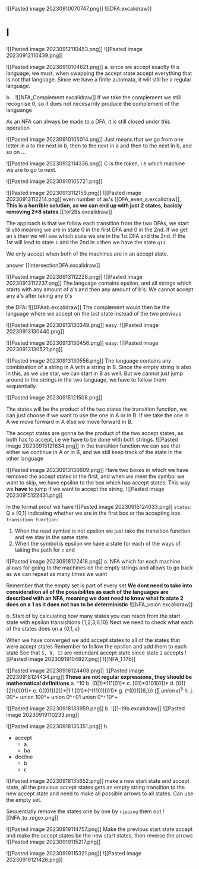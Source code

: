 ![[Pasted image 20230910070747.png]]
![[DFA.excalidraw]]
# I
![[Pasted image 20230912110453.png]]
![[Pasted image 20230912110439.png]]

![[Pasted image 20230910104621.png]]
a. since we accept exactly this language, we must, when swapping the accept state accept everything that is not that language. Since we have a finite automata, it will still be a regular language. 

b. .
![[NFA_Complement.excalidraw]]
If we take the complement we still recognise 0, so it does not necesarrily produce the complement of the languange

As an NFA can always be made to a DFA, it is still closed under this operation

![[Pasted image 20230910105014.png]]
Just means that we go from one letter in a to the next in b, then to the next in a and then to the next in b, and so on ...

![[Pasted image 20230912114336.png]]
C is the token, i.e which machine we are to go to next.

![[Pasted image 20230910105721.png]]



![[Pasted image 20230913112159.png]]
![[Pasted image 20230913112214.png]]
even number of as's
[[DFA_even_a.excalidraw]], **This is a horrible solution, as we can end up with just 2 states, basicly removing 2\*8 states**
[[1or2Bs.excalidraw]]

The approach is that we follow each transition from the two DFAs, we start til `q00` meaning we are in state 0 in the first DFA and 0 in the 2nd. If we get an `a` then we will see which state we are in the 1st DFA and the 2nd. If the 1st will lead to state `1` and the 2nd in `3` then we have the state `q13`. 

We only accept when both of the machines are in an accept state. 

answer
[[IntersectionDFA.excalidraw]]

![[Pasted image 20230913112228.png]]
![[Pasted image 20230913112237.png]]
The language contains epsilon, and all strings which starts with any amount of a's and then any amount of b's. We cannot accept any a's after taking any b's

the DFA:
![[DFAab.excalidraw]]
The complement would then be the language where we accept on the last state instead of the two previous

![[Pasted image 20230913130349.png]]
easy: 
![[Pasted image 20230913130440.png]]

![[Pasted image 20230913130456.png]]
easy: ![[Pasted image 20230913130521.png]]


![[Pasted image 20230913130556.png]]
The language contains any combination of a string in A with a string in B. Since the empty string is also in this, as we use star, we can start in B as well. But we cannot just jump around in the strings in the two language, we have to follow them sequentially.

![[Pasted image 20230915121508.png]]

The states will be the product of the two states
the transition function, we can just choose if we want to use the one in A or in B. If we take the one in A we move forward in A else we move forward in B.

The accept states are gonna be the product of the two accept states, as both has to accept, i.e we have to be done with both strings.
![[Pasted image 20230915121634.png]]
In the transition function we can see that either we continue in A or in B, and we still keep track of the state in the other language

![[Pasted image 20230913130609.png]]
Have two boxes in which we have removed the accept states in the first, and when we meet the symbol we want to skip, we have epsilon to the box which has accept states. This way we **have** to jump if we want to accept the string.
![[Pasted image 20230915122431.png]]

In the formal proof we have
![[Pasted image 20230915124033.png]]
`states`: Q x {0,1} indicating whether we are in the first box or the accepting box.
`transition function`: 
1. When the read symbol is not epsilon we just take the transition function and we stay in the same state. 
2. When the symbol is epsilon we have a state for each of the ways of taking the path for `c` and

![[Pasted image 20230918122418.png]]
a. NFA which for each machine allows for going to the machines on the empty strings and allows to go back as we can repeat as many times we want

Remember that the empty set is part of every set
**We dont need to take into consideration all of the possibilites as each of the languages are described with an NFA, meaning we dont need to know what fx state 2 does on a 1 as it does not has to be deterministic**
![[NFA_union.excalidraw]]

b.
Start of by calculating how many states you can reach from the start state with epsilon transisitions
{1,2,3,6,10}
Next we need to check what each of the states does on a {0,1, $\epsilon$}

When we have converged we add accept states to all of the states that were accept states
Remember to follow the epsilon and add them to each state
See that `5, 9, 13` are redundant accept state since state `2` accepts
![[Pasted image 20230919104827.png]]
![[NFA_1.17b]]


![[Pasted image 20230918124408.png]]
![[Pasted image 20230918124434.png]]
**These are not regular expressions, they should be mathematical definitions**
a. \^10
b. (0|1)\*111\[01\]*
c. \[01\]\*0101\[01\]\*
d. \[01\]{2}\0\[01\]\*
e. 0(\[01\]{2})\*|1
f.\[01\]\*(^(110))\[01\]\*
g. (^(\[01\]{6,}))
	$(\sum\ union \ \epsilon)^5$
h. 
j. 00^+ union 100\^+ union 0\^+01 union 0^+10^+


![[Pasted image 20230918133959.png]]
b.
![[1-19b.excalidraw]]
![[Pasted image 20230919110233.png]]

![[Pasted image 20230918135351.png]]
h.
- accept
	- a
	- ba
- decline
	- b
	- $\epsilon$

![[Pasted image 20230918135652.png]]
make a new start state and accept state, all the previous accept states gets an empty string transition to the new accept state
and need to make all possible arrows to all states. Can use the empty set.

Sequentially remove the states one by one by `ripping` them out
![[NFA_to_regex.png]]

![[Pasted image 20230919114757.png]]
Make the previous start state accept and make the accept states be the new start states, then reverse the arrows
![[Pasted image 20230919115217.png]]

![[Pasted image 20230919115321.png]]
![[Pasted image 20230919121426.png]]
